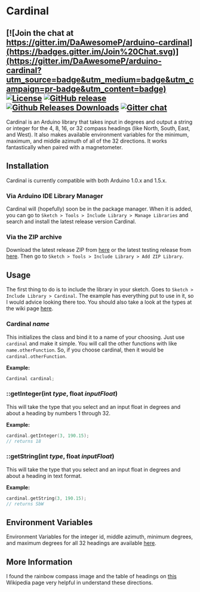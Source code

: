 Cardinal
========

[![Join the chat at https://gitter.im/DaAwesomeP/arduino-cardinal](https://badges.gitter.im/Join%20Chat.svg)](https://gitter.im/DaAwesomeP/arduino-cardinal?utm_source=badge&utm_medium=badge&utm_campaign=pr-badge&utm_content=badge)
[![License](https://img.shields.io/github/license/DaAwesomeP/arduino-cardinal.svg?style=flat-square)](https://github.com/DaAwesomeP/arduino-cardinal/blob/master/LICENSE) [![GitHub release](https://img.shields.io/github/release/DaAwesomeP/arduino-cardinal.svg?style=flat-square)](https://github.com/DaAwesomeP/arduino-cardinal/releases/latest) [![Github Releases Downloads](https://img.shields.io/github/downloads/DaAwesomeP/arduino-cardinal/latest/total.svg?style=flat-square)](https://github.com/DaAwesomeP/arduino-cardinal/releases/latest) [![Gitter chat](https://badges.gitter.im/DaAwesomeP/arduino-cardinal.png?style=flat-square)](https://gitter.im/DaAwesomeP/arduino-cardinal)
---
Cardinal is an Arduino library that takes input in degrees and output a string or integer for the 4, 8, 16, or 32 compass headings (like North, South, East, and West). It also makes available environment variables for the minimum, maximum, and middle azimuth of all of the 32 directions. It works fantastically when paired with a magnetometer.

## Installation
Cardinal is currently compatible with both Arduino 1.0.x and 1.5.x.

### Via Arduino IDE Library Manager
Cardinal will (hopefully) soon be in the package manager. When it is added, you can go to `Sketch > Tools > Include Library > Manage Libraries` and search and install the latest release version Cardinal.

### Via the ZIP archive
Download the latest release ZIP from [here](https://github.com/DaAwesomeP/arduino-cardinal/releases/latest) or the latest testing release from [here](https://github.com/DaAwesomeP/arduino-cardinal/archive/master.zip). Then go to `Sketch > Tools > Include Library > Add ZIP Library`.

## Usage
The first thing to do is to include the library in your sketch. Goes to `Sketch > Include Library > Cardinal`. The example has everything put to use in it, so I would advice looking there too. You should also take a look at the types at the wiki page [here](https://github.com/DaAwesomeP/arduino-cardinal/wiki/Types).

### Cardinal *name*
This initializes the class and bind it to a name of your choosing. Just use `cardinal` and make it simple. You will call the other functions with like `name.otherFunction`. So, if you choose cardinal, then it would be `cardinal.otherFunction`.

**Example:**
```cpp
Cardinal cardinal;
```

### ::getInteger(int *type*, float *inputFloat*)
This will take the type that you select and an input float in degrees and about a heading by numbers 1 through 32.

**Example:**
```cpp
cardinal.getInteger(3, 190.15);
// returns 18
```

### ::getString(int *type*, float *inputFloat*)
This will take the type that you select and an input float in degrees and about a heading in text format.

**Example:**
```cpp
cardinal.getString(3, 190.15);
// returns SbW
```

## Environment Variables
Environment Variables for the integer id, middle azimuth, minimum degrees, and maximum degrees for all 32 headings are available [here](https://github.com/DaAwesomeP/arduino-cardinal/wiki/Environment-Variables).

## More Information

I found the rainbow compass image and the table of headings on [this](https://en.wikipedia.org/wiki/Points_of_the_compass) Wikipedia page very helpful in understand these directions.

